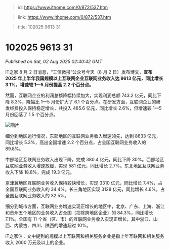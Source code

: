 > id: https://www.ithome.com/0/872/537.htm

> link: https://www.ithome.com/0/872/537.htm

> title: 102025 9613 31

# 102025 9613 31
_Published on Sat, 02 Aug 2025 02:40:42 GMT_

IT之家 8 月 2 日消息，“工信微报”公众号今天（8 月 2 日）发布博文，**宣布 2025 年上半年我国规模以上互联网企业互联网业务收入达 9613 亿元，同比增长 3.1%，增速较 1—5 月份提高 2.2 个百分点。**

然而，互联网企业的利润总额降幅持续加大，实现利润总额 743.2 亿元，同比下降 8.3%，降幅比 1—5 月份扩大了 6.1 个百分点。在研发方面，互联网企业的研发经费投入保持稳定增长，共投入 485.6 亿元，同比增长 2.6%，但增速较 1—5 月份回落了 1.5 个百分点。

![图片](https://img.ithome.com/newsuploadfiles/2025/8/38df2e20-9650-453e-9919-1f588706ed62.jpg?x-bce-process=image/format,f_auto)

细分到地区运行情况，东部地区的互联网业务收入增速领先，达到 8633 亿元，同比增长 5.3%，高出全国增速 2.2 个百分点，占全国互联网业务收入的 89.8%。

中部地区互联网业务收入出现下降，完成 380.4 亿元，同比下降 30%。西部地区互联网业务收入增速放缓，实现 581 亿元，同比增长 2.7%。东北地区互联网业务收入下降 18.8%，完成 19.3 亿元。

京津冀地区互联网业务收入保持较快增长，实现 3310 亿元，同比增长 7.4%，占全国互联网业务收入的 34.4%。长三角地区实现 3128 亿元，同比增长 4.6%，占全国互联网业务收入的 32.5%。

细分到城市方面，互联网业务增速实现正增长的地区中，北京、广东、上海、浙江和贵州五个地区的业务收入占全国（扣除跨地区企业）的 84.3%，同比增长 7.1%。全国有 11 个省（区、市）的互联网业务收入实现正增长，其中浙江、山西、内蒙古、四川、陕西的增速超过 10%。

IT之家注：文中提到的规模以上互联网和相关服务企业是指上年互联网和相关服务收入 2000 万元及以上的企业。
